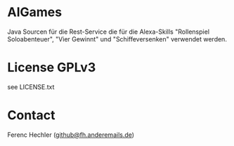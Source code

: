 # AIGames
Java Sourcen für die Rest-Service die für die Alexa-Skills "Rollenspiel Soloabenteuer", "Vier Gewinnt" und "Schiffeversenken" verwendet werden.

# License GPLv3
see LICENSE.txt

# Contact
Ferenc Hechler (github@fh.anderemails.de)
